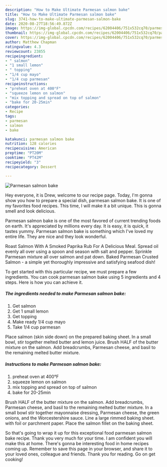```yaml
---
description: "How to Make Ultimate Parmesan salmon bake"
title: "How to Make Ultimate Parmesan salmon bake"
slug: 3741-how-to-make-ultimate-parmesan-salmon-bake
date: 2020-08-27T18:56:49.872Z
image: https://img-global.cpcdn.com/recipes/62004406/751x532cq70/parmesan-salmon-bake-recipe-main-photo.jpg
thumbnail: https://img-global.cpcdn.com/recipes/62004406/751x532cq70/parmesan-salmon-bake-recipe-main-photo.jpg
cover: https://img-global.cpcdn.com/recipes/62004406/751x532cq70/parmesan-salmon-bake-recipe-main-photo.jpg
author: Matthew Chapman
ratingvalue: 4.3
reviewcount: 23855
recipeingredient:
- " salmon"
- "1 small lemon"
- " topping"
- "1/4 cup mayo"
- "1/4 cup parmesan"
recipeinstructions:
- "preheat oven at 400°F"
- "squeeze lemon on salmon"
- "mix topping and spread on top of salmon"
- "bake for 20-25min"
categories:
- Recipe
tags:
- parmesan
- salmon
- bake

katakunci: parmesan salmon bake 
nutrition: 128 calories
recipecuisine: American
preptime: "PT20M"
cooktime: "PT42M"
recipeyield: "3"
recipecategory: Dessert

---
```



![Parmesan salmon bake](https://img-global.cpcdn.com/recipes/62004406/751x532cq70/parmesan-salmon-bake-recipe-main-photo.jpg)

Hey everyone, it is Drew, welcome to our recipe page. Today, I'm gonna show you how to prepare a special dish, parmesan salmon bake. It is one of my favorites food recipes. This time, I will make it a bit unique. This is gonna smell and look delicious.

Parmesan salmon bake is one of the most favored of current trending foods on earth. It's appreciated by millions every day. It is easy, it is quick, it tastes yummy. Parmesan salmon bake is something which I've loved my entire life. They are nice and they look wonderful.

Roast Salmon With A Smoked Paprika Rub For A Delicious Meal. Spread oil evenly all over using a spoon and season with salt and pepper. Sprinkle Parmesan mixture all over salmon and pat down. Baked Parmesan Crusted Salmon - a simple yet thoroughly impressive and satisfying seafood dish!


To get started with this particular recipe, we must prepare a few ingredients. You can cook parmesan salmon bake using 5 ingredients and 4 steps. Here is how you can achieve it.

<!--inarticleads1-->

##### The ingredients needed to make Parmesan salmon bake:

1. Get  salmon
1. Get 1 small lemon
1. Get  topping
1. Make ready 1/4 cup mayo
1. Take 1/4 cup parmesan


Place salmon (skin side down) on the prepared baking sheet. In a small bowl, stir together melted butter and lemon juice. Brush HALF of the butter mixture on the salmon. Add breadcrumbs, Parmesan cheese, and basil to the remaining melted butter mixture. 

<!--inarticleads2-->

##### Instructions to make Parmesan salmon bake:

1. preheat oven at 400°F
1. squeeze lemon on salmon
1. mix topping and spread on top of salmon
1. bake for 20-25min


Brush HALF of the butter mixture on the salmon. Add breadcrumbs, Parmesan cheese, and basil to the remaining melted butter mixture. In a small bowl stir together mayonnaise dressing, Parmesan cheese, the green onions, and the Worcestershire sauce. Line a large rimmed baking sheet. with foil or parchment paper. Place the salmon fillet on the baking sheet. 

So that's going to wrap it up for this exceptional food parmesan salmon bake recipe. Thank you very much for your time. I am confident you will make this at home. There's gonna be interesting food in home recipes coming up. Remember to save this page in your browser, and share it to your loved ones, colleague and friends. Thank you for reading. Go on get cooking!
